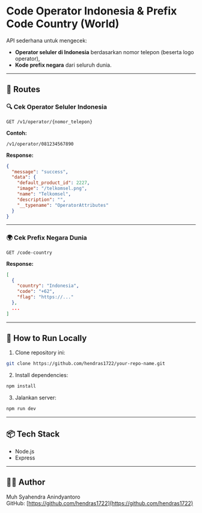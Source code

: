 # Code Operator Indonesia & Prefix Code Country (World)

API sederhana untuk mengecek:

- **Operator seluler di Indonesia** berdasarkan nomor telepon (beserta logo operator),
- **Kode prefix negara** dari seluruh dunia.

---

## 📌 Routes

### 🔍 Cek Operator Seluler Indonesia

```
GET /v1/operator/{nomor_telepon}
```

**Contoh:**

```
/v1/operator/081234567890
```

**Response:**

```json
{
  "message": "success",
  "data": {
    "default_product_id": 2227,
    "image": "/telkomsel.png",
    "name": "Telkomsel",
    "description": "",
    "__typename": "OperatorAttributes"
  }
}
```

---

### 🌍 Cek Prefix Negara Dunia

```
GET /code-country
```

**Response:**

```json
[
  {
    "country": "Indonesia",
    "code": "+62",
    "flag": "https://..."
  },
  ...
]
```

---

## 🚀 How to Run Locally

1. Clone repository ini:

```bash
git clone https://github.com/hendras1722/your-repo-name.git
```

2. Install dependencies:

```bash
npm install
```

3. Jalankan server:

```bash
npm run dev
```

---

## 📦 Tech Stack

- Node.js
- Express

---

## 🧑‍💻 Author

Muh Syahendra Anindyantoro  
GitHub: [https://github.com/hendras1722](https://github.com/hendras1722)
